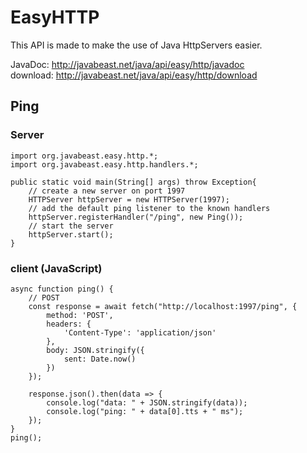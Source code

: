 # EasyHTTP
This API is made to make the use of Java HttpServers easier.

JavaDoc: http://javabeast.net/java/api/easy/http/javadoc \
download: http://javabeast.net/java/api/easy/http/download

## Ping
### Server
```
import org.javabeast.easy.http.*;
import org.javabeast.easy.http.handlers.*;

public static void main(String[] args) throw Exception{
    // create a new server on port 1997
    HTTPServer httpServer = new HTTPServer(1997);
    // add the default ping listener to the known handlers
    httpServer.registerHandler("/ping", new Ping());
    // start the server
    httpServer.start();
}
```

### client (JavaScript)
```
async function ping() {
    // POST
    const response = await fetch("http://localhost:1997/ping", {
        method: 'POST',
        headers: {
            'Content-Type': 'application/json'
        },
        body: JSON.stringify({
            sent: Date.now()
        })
    });

    response.json().then(data => {
        console.log("data: " + JSON.stringify(data));
        console.log("ping: " + data[0].tts + " ms");
    });
}   
ping();
```